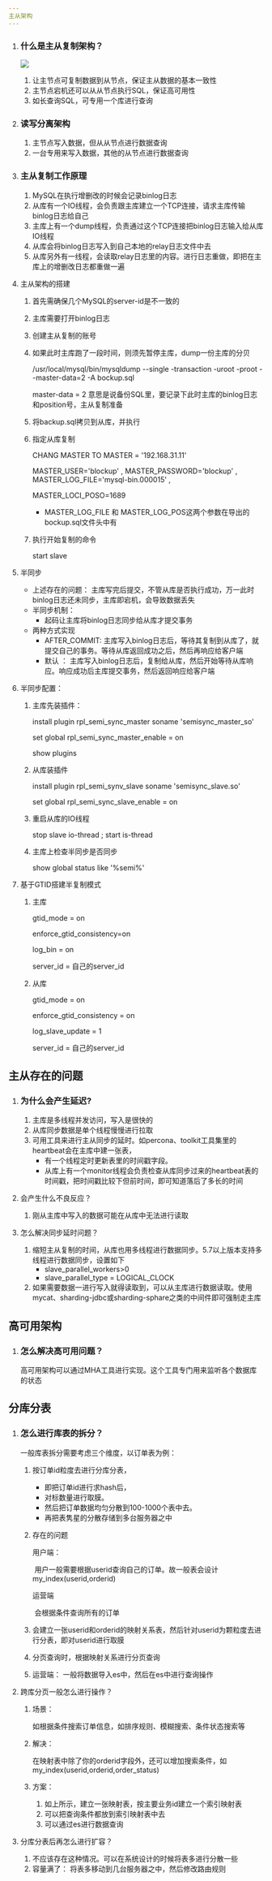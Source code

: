 ```yaml
---
主从架构
---
```


1. ### 什么是主从复制架构？
    ![](../imgs/主从复制架构.png)
   1. 让主节点可复制数据到从节点，保证主从数据的基本一致性
   2. 主节点宕机还可以从从节点执行SQL，保证高可用性
   3. 如长查询SQL，可专用一个库进行查询

2. ### 读写分离架构

   1. 主节点写入数据，但从从节点进行数据查询
   2. 一台专用来写入数据，其他的从节点进行数据查询

3. ### 主从复制工作原理

   1. MySQL在执行增删改的时候会记录binlog日志
   2. 从库有一个IO线程，会负责跟主库建立一个TCP连接，请求主库传输binlog日志给自己
   3. 主库上有一个dump线程，负责通过这个TCP连接把binlog日志输入给从库IO线程
   4. 从库会将binlog日志写入到自己本地的relay日志文件中去
   5. 从库另外有一线程，会读取relay日志里的内容。进行日志重做，即把在主库上的增删改日志都重做一遍

4. 主从架构的搭建

   1. 首先需确保几个MySQL的server-id是不一致的

   2. 主库需要打开binlog日志

   3. 创建主从复制的账号

   4. 如果此时主库跑了一段时间，则须先暂停主库，dump一份主库的分贝

      /usr/local/mysql/bin/mysqldump --single -transaction -uroot -proot --master-data=2 -A bockup.sql

      master-data = 2 意思是说备份SQL里，要记录下此时主库的binlog日志和position号，主从复制准备

   5. 将backup.sql拷贝到从库，并执行

   6. 指定从库复制

      CHANG MASTER TO MASTER = '192.168.31.11' 

      MASTER_USER='blockup' , MASTER_PASSWORD='blockup' , MASTER_LOG_FILE='mysql-bin.000015' , 

      MASTER_LOCI_POSO=1689

      - MASTER_LOG_FILE 和 MASTER_LOG_POS这两个参数在导出的bockup.sql文件头中有

   7. 执行开始复制的命令

      start slave

5. 半同步

   - 上述存在的问题： 主库写完后提交，不管从库是否执行成功，万一此时binlog日志还未同步，主库即宕机，会导致数据丢失
   - 半同步机制：
     - 起码让主库将binlog日志同步给从库才提交事务
   - 两种方式实现
     - AFTER_COMMIT: 主库写入binlog日志后，等待其复制到从库了，就提交自己的事务。等待从库返回成功之后，然后再响应给客户端
     - 默认 ： 主库写入binlog日志后，复制给从库，然后开始等待从库响应。响应成功后主库提交事务，然后返回响应给客户端

6. 半同步配置：

   1. 主库先装插件： 

      install plugin rpl_semi_sync_master soname 'semisync_master_so' 

      set global rpl_semi_sync_master_enable = on

      show plugins

   2. 从库装插件

      install plugin rpl_semi_synv_slave soname 'semisync_slave.so'

      set global rpl_semi_sync_slave_enable = on

   3. 重启从库的IO线程

      stop slave io-thread ; start is-thread

   4. 主库上检查半同步是否同步

      show global status like '%semi%'

7. 基于GTID搭建半复制模式

   1. 主库

      gtid_mode = on

      enforce_gtid_consistency=on

      log_bin = on

      server_id = 自己的server_id

   2. 从库

      gtid_mode = on

      enforce_gtid_consistency = on

      log_slave_update = 1

      server_id = 自己的server_id

## 主从存在的问题

1. ### 为什么会产生延迟?

   1. 主库是多线程并发访问，写入是很快的
   2. 从库同步数据是单个线程慢慢进行拉取
   3. 可用工具来进行主从同步的延时。如percona、toolkit工具集里的heartbeat会在主库中建一张表，
      - 有一个线程定时更新表里的时间戳字段。
      - 从库上有一个monitor线程会负责检查从库同步过来的heartbeat表的时间戳，把时间戳比较下但前时间，即可知道落后了多长的时间
   
2. 会产生什么不良反应？

   1. 刚从主库中写入的数据可能在从库中无法进行读取

3. 怎么解决同步延时问题？

   1. 缩短主从复制的时间，从库也用多线程进行数据同步。5.7以上版本支持多线程进行数据同步，设置如下
      - slave_parallel_workers>0
      - slave_parallel_type = LOGICAL_CLOCK
   2. 如果需要数据一进行写入就得读取到，可以从主库进行数据读取。使用mycat、sharding-jdbc或sharding-sphare之类的中间件即可强制走主库

   

## 高可用架构

1. ### 怎么解决高可用问题？

   高可用架构可以通过MHA工具进行实现。这个工具专门用来监听各个数据库的状态

   

## 分库分表

1. ### 怎么进行库表的拆分？

   一般库表拆分需要考虑三个维度，以订单表为例：

   1. 按订单id粒度去进行分库分表，

      - 即把订单id进行求hash后，
      - 对标数量进行取膜。
      - 然后把订单数据均匀分散到100-1000个表中去。
      - 再把表隽星的分散存储到多台服务器之中

   2. 存在的问题

      用户端：

      ​    用户一般需要根据userid查询自己的订单。故一般表会设计 my_index(userid,orderid)

      运营端

      ​    会根据条件查询所有的订单

   3. 会建立一张userid和orderid的映射关系表，然后针对userid为颗粒度去进行分表，即对userid进行取膜

   4. 分页查询时，根据映射关系进行分页查询

   5. 运营端： 一般将数据导入es中，然后在es中进行查询操作

2. 跨库分页一般怎么进行操作？

   1. 场景：

      如根据条件搜索订单信息，如排序规则、模糊搜索、条件状态搜索等

   2. 解决：

      在映射表中除了你的orderid字段外，还可以增加搜索条件，如my_index(userid,orderid,order_status)

   3. 方案：

      1. 如上所示，建立一张映射表，按主要业务id建立一个索引映射表
      2. 可以把查询条件都放到索引映射表中去
      3. 可以通过es进行数据查询

3. 分库分表后再怎么进行扩容？

   1. 不应该存在这种情况。可以在系统设计的时候将表多进行分散一些
   2. 容量满了： 将表多移动到几台服务器之中，然后修改路由规则